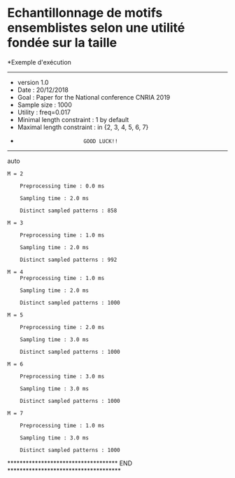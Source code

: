 # Echantillonnage de motifs ensemblistes selon une utilité fondée sur la taille




*Exemple d'exécution

*******************************************************************************
* version 1.0
* Date : 20/12/2018
* Goal : Paper for the National conference CNRIA 2019
* Sample size : 1000
* Utility : freq=0.017
* Minimal length constraint : 1 by default
* Maximal length constraint : in {2, 3, 4, 5, 6, 7}
*                          GOOD LUCK!!
*******************************************************************************

auto

	M = 2
	
		Preprocessing time : 0.0 ms
		
		Sampling time : 2.0 ms
		
		Distinct sampled patterns : 858
		
	M = 3
	
		Preprocessing time : 1.0 ms
		
		Sampling time : 2.0 ms
		
		Distinct sampled patterns : 992
		
	M = 4
		Preprocessing time : 1.0 ms
		
		Sampling time : 2.0 ms
		
		Distinct sampled patterns : 1000
		
	M = 5
	
		Preprocessing time : 2.0 ms
		
		Sampling time : 3.0 ms
		
		Distinct sampled patterns : 1000
		
	M = 6
	
		Preprocessing time : 3.0 ms
		
		Sampling time : 3.0 ms
		
		Distinct sampled patterns : 1000
		
	M = 7
	
		Preprocessing time : 1.0 ms
		
		Sampling time : 3.0 ms
		
		Distinct sampled patterns : 1000
		
************************************ END *************************************
